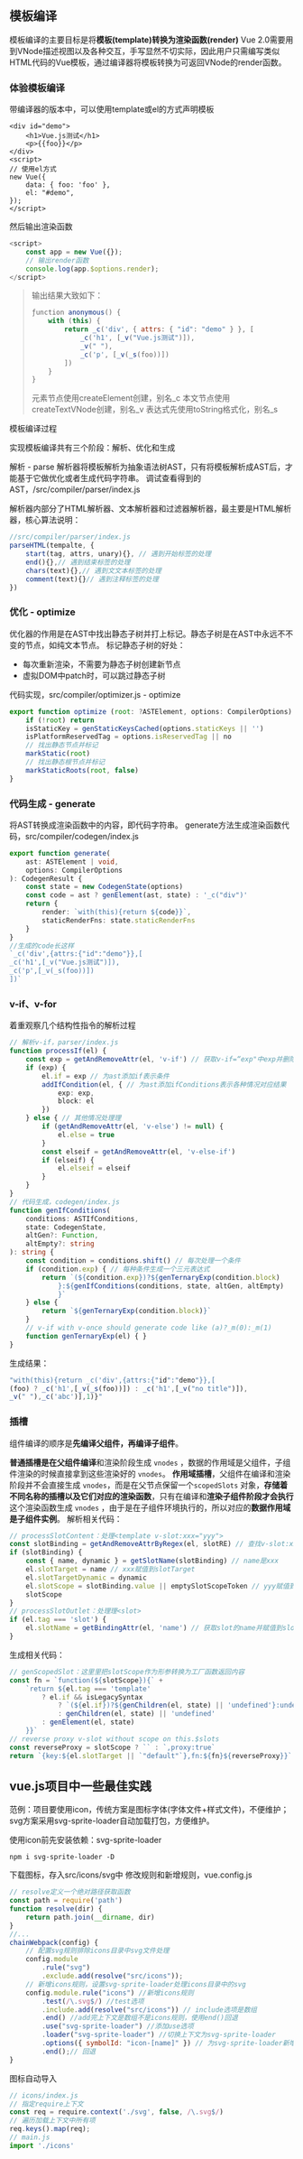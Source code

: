 ## 模板编译

模板编译的主要目标是将**模板(template)转换为渲染函数(render)**
Vue 2.0需要用到VNode描述视图以及各种交互，手写显然不切实际，因此用户只需编写类似HTML代码的Vue模板，通过编译器将模板转换为可返回VNode的render函数。

### 体验模板编译

带编译器的版本中，可以使用template或el的方式声明模板

```vue
<div id="demo">
    <h1>Vue.js测试</h1>
    <p>{{foo}}</p>
</div>
<script>
// 使用el方式
new Vue({
    data: { foo: 'foo' },
    el: "#demo",
});
</script>
```

然后输出渲染函数

```js
<script>
    const app = new Vue({});
    // 输出render函数
    console.log(app.$options.render);
</script>
```

> 输出结果大致如下：
>
> ```js
> ƒunction anonymous() {
>     with (this) {
>         return _c('div', { attrs: { "id": "demo" } }, [
>             _c('h1', [_v("Vue.js测试")]),
>             _v(" "),
>             _c('p', [_v(_s(foo))])
>         ])
>     }
> }
> ```
>
> 元素节点使用createElement创建，别名_c
> 本文节点使用createTextVNode创建，别名_v
> 表达式先使用toString格式化，别名_s

模板编译过程

实现模板编译共有三个阶段：解析、优化和生成

解析 - parse
解析器将模板解析为抽象语法树AST，只有将模板解析成AST后，才能基于它做优化或者生成代码字符串。
调试查看得到的AST，/src/compiler/parser/index.js

解析器内部分了HTML解析器、文本解析器和过滤器解析器，最主要是HTML解析器，核心算法说明：

```js
//src/compiler/parser/index.js
parseHTML(tempalte, {
    start(tag, attrs, unary){}, // 遇到开始标签的处理
    end(){},// 遇到结束标签的处理
    chars(text){},// 遇到文文本标签的处理
    comment(text){}// 遇到注释标签的处理
})
```

### 优化 - optimize

优化器的作用是在AST中找出静态子树并打上标记。静态子树是在AST中永远不不变的节点，如纯文本节点。
标记静态子树的好处：

- 每次重新渲染，不需要为静态子树创建新节点
- 虚拟DOM中patch时，可以跳过静态子树

代码实现，src/compiler/optimizer.js - optimize

```js
export function optimize (root: ?ASTElement, options: CompilerOptions) {
    if (!root) return
    isStaticKey = genStaticKeysCached(options.staticKeys || '')
    isPlatformReservedTag = options.isReservedTag || no
    // 找出静态节点并标记
    markStatic(root)
    // 找出静态根节点并标记
    markStaticRoots(root, false)
}
```

### 代码生成 - generate

将AST转换成渲染函数中的内容，即代码字符串。
generate方法生成渲染函数代码，src/compiler/codegen/index.js

```ts
export function generate(
    ast: ASTElement | void,
    options: CompilerOptions
): CodegenResult {
    const state = new CodegenState(options)
    const code = ast ? genElement(ast, state) : '_c("div")'
    return {
        render: `with(this){return ${code}}`,
        staticRenderFns: state.staticRenderFns
    }
}
//生成的code长这样
`_c('div',{attrs:{"id":"demo"}},[
_c('h1',[_v("Vue.js测试")]),
_c('p',[_v(_s(foo))])
])`
```

### v-if、v-for

着重观察几个结构性指令的解析过程

```ts
// 解析v-if，parser/index.js
function processIf(el) {
    const exp = getAndRemoveAttr(el, 'v-if') // 获取v-if=“exp"中exp并删除v-if属性
    if (exp) {
        el.if = exp // 为ast添加if表示条件
        addIfCondition(el, { // 为ast添加ifConditions表示各种情况对应结果
            exp: exp,
            block: el
        })
    } else { // 其他情况处理理
        if (getAndRemoveAttr(el, 'v-else') != null) {
            el.else = true
        }
        const elseif = getAndRemoveAttr(el, 'v-else-if')
        if (elseif) {
            el.elseif = elseif
        }
    }
}
// 代码生成，codegen/index.js
function genIfConditions(
    conditions: ASTIfConditions,
    state: CodegenState,
    altGen?: Function,
    altEmpty?: string
): string {
    const condition = conditions.shift() // 每次处理一个条件
    if (condition.exp) { // 每种条件生成一个三元表达式
        return `(${condition.exp})?${genTernaryExp(condition.block)
            }:${genIfConditions(conditions, state, altGen, altEmpty)
            }`
    } else {
        return `${genTernaryExp(condition.block)}`
    }
    // v-if with v-once should generate code like (a)?_m(0):_m(1)
    function genTernaryExp(el) { }
}
```

生成结果：

```js
"with(this){return _c('div',{attrs:{"id":"demo"}},[
(foo) ? _c('h1',[_v(_s(foo))]) : _c('h1',[_v("no title")]),
_v(" "),_c('abc')],1)}"
```

### 插槽

组件编译的顺序是**先编译父组件，再编译子组件**。

**普通插槽是在父组件编译**和渲染阶段生成  `vnodes` ，数据的作用域是父组件，子组件渲染的时候直接拿到这些渲染好的  `vnodes`。
**作用域插槽**，父组件在编译和渲染阶段并不会直接生成  `vnodes`，而是在父节点保留一个`scopedSlots` 对象，**存储着不同名称的插槽以及它们对应的渲染函数**，只有在编译和**渲染子组件阶段才会执行**这个渲染函数生成  `vnodes` ，由于是在子组件环境执行的，所以对应的**数据作用域是子组件实例**。
解析相关代码：

```js
// processSlotContent：处理<template v-slot:xxx="yyy">
const slotBinding = getAndRemoveAttrByRegex(el, slotRE) // 查找v-slot:xxx
if (slotBinding) {
    const { name, dynamic } = getSlotName(slotBinding) // name是xxx
    el.slotTarget = name // xxx赋值到slotTarget
    el.slotTargetDynamic = dynamic
    el.slotScope = slotBinding.value || emptySlotScopeToken // yyy赋值到
    slotScope
}
// processSlotOutlet：处理理<slot>
if (el.tag === 'slot') {
    el.slotName = getBindingAttr(el, 'name') // 获取slot的name并赋值到slotName
}
```

生成相关代码：

```js
// genScopedSlot：这里里把slotScope作为形参转换为工⼚函数返回内容
const fn = `function(${slotScope}){` +
    `return ${el.tag === 'template'
        ? el.if && isLegacySyntax
            ? `(${el.if})?${genChildren(el, state) || 'undefined'}:undefined`
            : genChildren(el, state) || 'undefined'
        : genElement(el, state)
    }}`
// reverse proxy v-slot without scope on this.$slots
const reverseProxy = slotScope ? `` : `,proxy:true`
return `{key:${el.slotTarget || `"default"`},fn:${fn}${reverseProxy}}`
```

## vue.js项目中一些最佳实践

范例：项目要使用icon，传统方案是图标字体(字体文件+样式文件)，不便维护；svg方案采用svg-sprite-loader自动加载打包，方便维护。

使用icon前先安装依赖：svg-sprite-loader

```shell
npm i svg-sprite-loader -D
```

下载图标，存入src/icons/svg中
修改规则和新增规则，vue.config.js

```js
// resolve定义一个绝对路径获取函数
const path = require('path')
function resolve(dir) {
    return path.join(__dirname, dir)
}
//...
chainWebpack(config) {
    // 配置svg规则排除icons目录中svg文件处理
    config.module
        .rule("svg")
        .exclude.add(resolve("src/icons"));
    // 新增icons规则，设置svg-sprite-loader处理icons目录中的svg
    config.module.rule("icons") //新增icons规则
        .test(/\.svg$/) //test选项
        .include.add(resolve("src/icons")) // include选项是数组
        .end() //add完上下文是数组不是icons规则，使用end()回退
        .use("svg-sprite-loader") //添加use选项
        .loader("svg-sprite-loader") //切换上下文为svg-sprite-loader
        .options({ symbolId: "icon-[name]" }) // 为svg-sprite-loader新增选项
        .end();// 回退
}
```

图标自动导入

```js
// icons/index.js
// 指定require上下文
const req = require.context('./svg', false, /\.svg$/)
// 遍历加载上下文中所有项
req.keys().map(req);
// main.js
import './icons'
```

